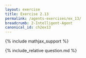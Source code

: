 ```yaml
---
layout: exercise
title: Exercise 2.13
permalink: /agents-exercises/ex_13/
breadcrumb: 2-Intelligent-Agent
canonical_id: ch2ex13
---
```


{% include mathjax_support %}
<div id="hiddden">{% include_relative question.md %}</div>